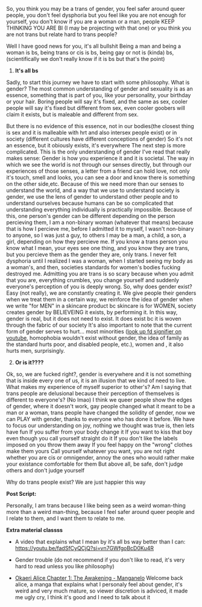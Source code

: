 So, you think you may be a trans of gender, you feel safer around queer people, you don't feel dysphoria but you feel like you are not enough for yourself, you don't know if you are a woman or a man, people KEEP THINKING YOU ARE BI (I may be projecting with that one) or you think you are not trans but relate hard to trans people?
 
 Well I have good news for you, it's all bullshit
 Being a man and being a woman is bs, being trans or cis is bs, being gay or not is (kinda) bs, (scientifically we don't really know if it is bs but that's the point)
 
1. **It's all bs**

 Sadly, to start this journey we have to start with some philosophy.
 What is gender?
 The most common understanding of gender and sexuality is as an essence, something that is part of you, like your personality, your birthday or your hair.
 Boring people will say it's fixed, and the same as sex, cooler people will say it's fixed but different from sex, even cooler goobers will claim it exists, but is maleable and different from sex.
 
 But there is no evidence of this essence, not in our bodies(the closest thing is sex and it is malleable with hrt and also intersex people exist) or in society (different cultures have different conceptions of gender)
 So it's not an essence, but it obiously exists, it's everywhere
 The next step is more complicated. This is the only understanding  of gender I've read that really makes sense:
 Gender is how you experience it and it is societal. The way in which we see the world is not through our senses directly, but through our experiences of those senses, a letter from a friend can hold love, not only it's touch, smell and looks, you can see a door and know there is something on the other side,etc.
 Because of this we need more than our senses to understand the world, and a way that we use to understand society is gender, we use the lens of gender to understand other people and to understand ourselves because humans can be so complicated that understanding everything individually is practically impossible. 
 Because of this, one person's gender can be different depending on the person percieving them, I am a non-binary woman (whatever that means) because that is how I percieve me, before I admitted it to myself, I wasn't non-binary to anyone, so I was just a guy, to others I may be a man, a child, a son, a girl, depending on how they percieve me.
 If you know a trans person you know what I mean, your eyes see one thing, and you know they are trans, but you percieve them as the gender they are, only trans. 
I never felt dysphoria until I realized I was a woman, when I started seeing my body as a woman's, and then, societies standards for women's bodies fucking destroyed me.
 Admitting you are trans is so scary because when you admit that you are, everything crumbles, you change yourself and suddenly everyone's perception of you is deeply wrong.
 So, why does gender exist? 
Easy (not really), we are constantly creating it. We give people their genders when we treat them in a certain way, we reinforce the idea of gender when we write "for MEN" in a skincare product bc skincare is for WOMEN, society creates gender by BELIEVEING it exists, by performing it. In this way, gender is real, but it does not need to exist. It does exist bc it is woven through the fabric of our society
 It's also important to note that the current form of gender serves to hurt... most minorities ([look up fd signifier on youtube](https://youtu.be/RP1YI6Wi6gs?si=4KpMe1t9_8CxMhae), homophobia wouldn't exist without gender, the idea of family as the standard hurts poor, and disabled people, etc.), women and , it also hurts men, surprisingly.
 
2. **Or is it????**

Ok, so, we are fucked right?, gender is everywhere and it is not something that is inside every one of us, it is an illusion that we kind of need to live.
 What makes my experience of myself superior to other's? Am I saying that trans people are delusional because their perception of themselves is different to everyone's? (No lmao)
 I think we queer people show the edges of gender, where it doesn't work, gay people changed what it meant to be a man or a woman, trans people have changed the solidity of gender, now we can PLAY with gender, thanks to everyone who has done it before.
 We have to focus our understanding on joy, nothing we thought was true is, then lets have fun
 If you suffer from your body change it
 If you want to kiss that boy even though you call yourself straight do it
 If you don't like the labels imposed on you throw them away
 If you feel happy on the "wrong" clothes make them yours
 Call yourself whatever you want, you are not right whether you are cis or omnigender, annoy the ones who would rather make your existance comfortable for them
 But above all, be safe, don't judge others and don't judge yourself
 
 Why do trans people exist? We are just happier this way
 
 
 **Post Script:** 
 
 Personally, I am trans because I like being seen as a weird woman-thing more than a weird man-thing, because I feel safer around queer people and I relate to them, and I want them to relate to me.
 
 **Extra material classss** 

 - A video that explains what I mean by it's all bs way better than I can: https://youtu.be/fadSfCyQCjQ?si=vn7GWfgoBcD0Ku4R
 
 - Gender trouble (do not recommend if you don't like to read, it's very hard to read unless you like philosophy)
 
 - [Okaeri Alice Chapter 1: The Awakening - Manganelo](https://chapmanganato.to/manga-hg985263/chapter-1) Welcome back alice, a manga that explains what I personaly feel about gender, it's weird and very much mature, so viewer discretion is adviced, it made me ugly cry, I think it's good and I need to talk about it
